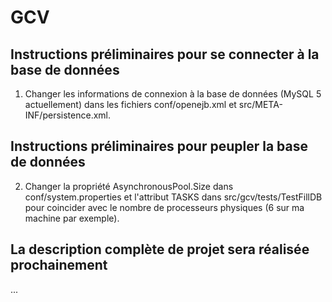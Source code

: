 # GCV

## Instructions préliminaires pour se connecter à la base de données
1) Changer les informations de connexion à la base de données (MySQL 5 actuellement) dans 
les fichiers conf/openejb.xml et src/META-INF/persistence.xml.

## Instructions préliminaires pour peupler la base de données
2) Changer la propriété AsynchronousPool.Size dans conf/system.properties et l'attribut TASKS dans src/gcv/tests/TestFillDB
pour coincider avec le nombre de processeurs physiques (6 sur ma machine par exemple).

## La description complète de projet sera réalisée prochainement
...
